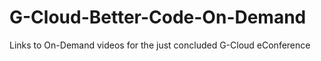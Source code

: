 # G-Cloud-Better-Code-On-Demand
Links to On-Demand videos for the just concluded G-Cloud eConference

